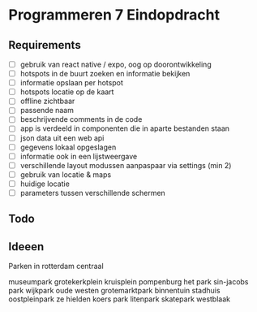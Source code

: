 # Programmeren 7 Eindopdracht


## Requirements

- [ ] gebruik van react native / expo, oog op doorontwikkeling
- [ ] hotspots in de buurt zoeken en informatie bekijken
- [ ] informatie opslaan per hotspot
- [ ] hotspots locatie op de kaart
- [ ] offline zichtbaar
- [ ] passende naam
- [ ] beschrijvende comments in de code
- [ ] app is verdeeld in componenten die in aparte bestanden staan
- [ ] json data uit een web api
- [ ] gegevens lokaal opgeslagen
- [ ] informatie ook in een lijstweergave
- [ ] verschillende layout modussen aanpaspaar via settings (min 2)
- [ ] gebruik van locatie & maps
- [ ] huidige locatie
- [ ] parameters tussen verschillende schermen

## Todo

## Ideeen

Parken in rotterdam centraal

museumpark
grotekerkplein
kruisplein
pompenburg
het park
sin-jacobs park
wijkpark oude westen
grotemarktpark
binnentuin stadhuis
oostpleinpark
ze hielden koers park
litenpark
skatepark westblaak